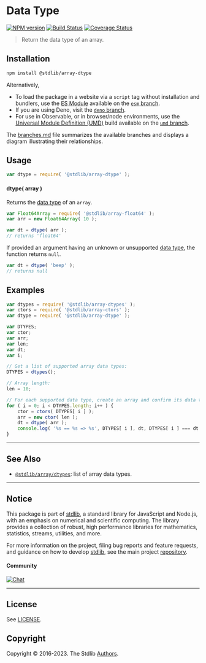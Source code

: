 <!--

@license Apache-2.0

Copyright (c) 2018 The Stdlib Authors.

Licensed under the Apache License, Version 2.0 (the "License");
you may not use this file except in compliance with the License.
You may obtain a copy of the License at

   http://www.apache.org/licenses/LICENSE-2.0

Unless required by applicable law or agreed to in writing, software
distributed under the License is distributed on an "AS IS" BASIS,
WITHOUT WARRANTIES OR CONDITIONS OF ANY KIND, either express or implied.
See the License for the specific language governing permissions and
limitations under the License.

-->

# Data Type

[![NPM version][npm-image]][npm-url] [![Build Status][test-image]][test-url] [![Coverage Status][coverage-image]][coverage-url] <!-- [![dependencies][dependencies-image]][dependencies-url] -->

> Return the data type of an array.

<!-- Section to include introductory text. Make sure to keep an empty line after the intro `section` element and another before the `/section` close. -->

<section class="intro">

</section>

<!-- /.intro -->

<!-- Package usage documentation. -->

<section class="installation">

## Installation

```bash
npm install @stdlib/array-dtype
```

Alternatively,

-   To load the package in a website via a `script` tag without installation and bundlers, use the [ES Module][es-module] available on the [`esm` branch][esm-url].
-   If you are using Deno, visit the [`deno` branch][deno-url].
-   For use in Observable, or in browser/node environments, use the [Universal Module Definition (UMD)][umd] build available on the [`umd` branch][umd-url].

The [branches.md][branches-url] file summarizes the available branches and displays a diagram illustrating their relationships.

</section>

<section class="usage">

## Usage

```javascript
var dtype = require( '@stdlib/array-dtype' );
```

#### dtype( array )

Returns the [data type][@stdlib/array/dtypes] of an `array`.

```javascript
var Float64Array = require( '@stdlib/array-float64' );
var arr = new Float64Array( 10 );

var dt = dtype( arr );
// returns 'float64'
```

If provided an argument having an unknown or unsupported [data type][@stdlib/array/dtypes], the function returns `null`.

```javascript
var dt = dtype( 'beep' );
// returns null
```

</section>

<!-- /.usage -->

<!-- Package usage notes. Make sure to keep an empty line after the `section` element and another before the `/section` close. -->

<section class="notes">

</section>

<!-- /.notes -->

<!-- Package usage examples. -->

<section class="examples">

## Examples

<!-- eslint-disable stdlib/new-cap-error -->

<!-- eslint no-undef: "error" -->

```javascript
var dtypes = require( '@stdlib/array-dtypes' );
var ctors = require( '@stdlib/array-ctors' );
var dtype = require( '@stdlib/array-dtype' );

var DTYPES;
var ctor;
var arr;
var len;
var dt;
var i;

// Get a list of supported array data types:
DTYPES = dtypes();

// Array length:
len = 10;

// For each supported data type, create an array and confirm its data type...
for ( i = 0; i < DTYPES.length; i++ ) {
    ctor = ctors( DTYPES[ i ] );
    arr = new ctor( len );
    dt = dtype( arr );
    console.log( '%s == %s => %s', DTYPES[ i ], dt, DTYPES[ i ] === dt );
}
```

</section>

<!-- /.examples -->

<!-- Section to include cited references. If references are included, add a horizontal rule *before* the section. Make sure to keep an empty line after the `section` element and another before the `/section` close. -->

<section class="references">

</section>

<!-- /.references -->

<!-- Section for related `stdlib` packages. Do not manually edit this section, as it is automatically populated. -->

<section class="related">

* * *

## See Also

-   <span class="package-name">[`@stdlib/array/dtypes`][@stdlib/array/dtypes]</span><span class="delimiter">: </span><span class="description">list of array data types.</span>

</section>

<!-- /.related -->

<!-- Section for all links. Make sure to keep an empty line after the `section` element and another before the `/section` close. -->


<section class="main-repo" >

* * *

## Notice

This package is part of [stdlib][stdlib], a standard library for JavaScript and Node.js, with an emphasis on numerical and scientific computing. The library provides a collection of robust, high performance libraries for mathematics, statistics, streams, utilities, and more.

For more information on the project, filing bug reports and feature requests, and guidance on how to develop [stdlib][stdlib], see the main project [repository][stdlib].

#### Community

[![Chat][chat-image]][chat-url]

---

## License

See [LICENSE][stdlib-license].


## Copyright

Copyright &copy; 2016-2023. The Stdlib [Authors][stdlib-authors].

</section>

<!-- /.stdlib -->

<!-- Section for all links. Make sure to keep an empty line after the `section` element and another before the `/section` close. -->

<section class="links">

[npm-image]: http://img.shields.io/npm/v/@stdlib/array-dtype.svg
[npm-url]: https://npmjs.org/package/@stdlib/array-dtype

[test-image]: https://github.com/stdlib-js/array-dtype/actions/workflows/test.yml/badge.svg?branch=main
[test-url]: https://github.com/stdlib-js/array-dtype/actions/workflows/test.yml?query=branch:main

[coverage-image]: https://img.shields.io/codecov/c/github/stdlib-js/array-dtype/main.svg
[coverage-url]: https://codecov.io/github/stdlib-js/array-dtype?branch=main

<!--

[dependencies-image]: https://img.shields.io/david/stdlib-js/array-dtype.svg
[dependencies-url]: https://david-dm.org/stdlib-js/array-dtype/main

-->

[chat-image]: https://img.shields.io/gitter/room/stdlib-js/stdlib.svg
[chat-url]: https://gitter.im/stdlib-js/stdlib/

[stdlib]: https://github.com/stdlib-js/stdlib

[stdlib-authors]: https://github.com/stdlib-js/stdlib/graphs/contributors

[umd]: https://github.com/umdjs/umd
[es-module]: https://developer.mozilla.org/en-US/docs/Web/JavaScript/Guide/Modules

[deno-url]: https://github.com/stdlib-js/array-dtype/tree/deno
[umd-url]: https://github.com/stdlib-js/array-dtype/tree/umd
[esm-url]: https://github.com/stdlib-js/array-dtype/tree/esm
[branches-url]: https://github.com/stdlib-js/array-dtype/blob/main/branches.md

[stdlib-license]: https://raw.githubusercontent.com/stdlib-js/array-dtype/main/LICENSE

<!-- <related-links> -->

[@stdlib/array/dtypes]: https://github.com/stdlib-js/array-dtypes

<!-- </related-links> -->

</section>

<!-- /.links -->
